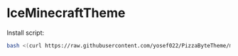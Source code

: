 # IceMinecraftTheme

Install script:
```sh
bash <(curl https://raw.githubusercontent.com/yosef022/PizzaByteTheme/main/install.sh)
```
